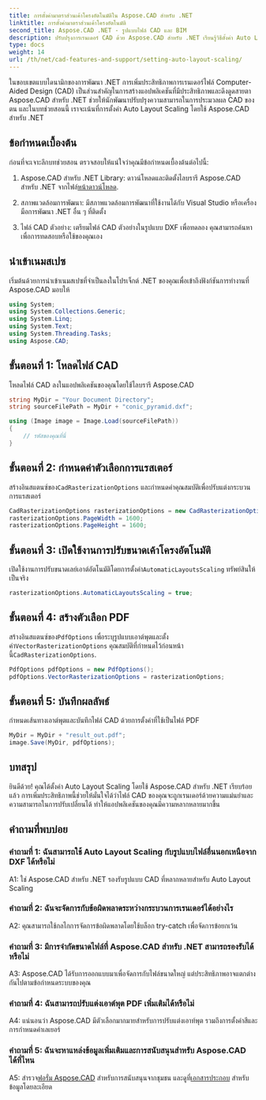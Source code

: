 ```yaml
---
title: การตั้งค่ามาตราส่วนเค้าโครงอัตโนมัติใน Aspose.CAD สำหรับ .NET
linktitle: การตั้งค่ามาตราส่วนเค้าโครงอัตโนมัติ
second_title: Aspose.CAD .NET - รูปแบบไฟล์ CAD และ BIM
description: ปรับปรุงการเรนเดอร์ CAD ด้วย Aspose.CAD สำหรับ .NET เรียนรู้วิธีตั้งค่า Auto Layout Scaling เพื่อการเรนเดอร์ไฟล์ที่แม่นยำและปรับเปลี่ยนได้
type: docs
weight: 14
url: /th/net/cad-features-and-support/setting-auto-layout-scaling/
---
```

ในขอบเขตแบบไดนามิกของการพัฒนา .NET การเพิ่มประสิทธิภาพการเรนเดอร์ไฟล์ Computer-Aided Design (CAD) เป็นส่วนสำคัญในการสร้างแอปพลิเคชันที่มีประสิทธิภาพและดึงดูดสายตา Aspose.CAD สำหรับ .NET ช่วยให้นักพัฒนาปรับปรุงความสามารถในการประมวลผล CAD ของตน และในบทช่วยสอนนี้ เราจะเน้นที่การตั้งค่า Auto Layout Scaling โดยใช้ Aspose.CAD สำหรับ .NET

## ข้อกำหนดเบื้องต้น

ก่อนที่จะเจาะลึกบทช่วยสอน ตรวจสอบให้แน่ใจว่าคุณมีข้อกำหนดเบื้องต้นต่อไปนี้:

1.  Aspose.CAD สำหรับ .NET Library: ดาวน์โหลดและติดตั้งไลบรารี Aspose.CAD สำหรับ .NET จากไฟล์[หน้าดาวน์โหลด](https://releases.aspose.com/cad/net/).

2. สภาพแวดล้อมการพัฒนา: มีสภาพแวดล้อมการพัฒนาที่ใช้งานได้กับ Visual Studio หรือเครื่องมือการพัฒนา .NET อื่น ๆ ที่ติดตั้ง

3. ไฟล์ CAD ตัวอย่าง: เตรียมไฟล์ CAD ตัวอย่างในรูปแบบ DXF เพื่อทดลอง คุณสามารถค้นหาเพื่อการทดสอบหรือใช้ของคุณเอง

## นำเข้าเนมสเปซ

เริ่มต้นด้วยการนำเข้าเนมสเปซที่จำเป็นลงในโปรเจ็กต์ .NET ของคุณเพื่อเข้าถึงฟังก์ชันการทำงานที่ Aspose.CAD มอบให้

```csharp
using System;
using System.Collections.Generic;
using System.Linq;
using System.Text;
using System.Threading.Tasks;
using Aspose.CAD;
```

## ขั้นตอนที่ 1: โหลดไฟล์ CAD

โหลดไฟล์ CAD ลงในแอปพลิเคชันของคุณโดยใช้ไลบรารี Aspose.CAD

```csharp
string MyDir = "Your Document Directory";
string sourceFilePath = MyDir + "conic_pyramid.dxf";

using (Image image = Image.Load(sourceFilePath))
{
    // รหัสของคุณที่นี่
}
```

## ขั้นตอนที่ 2: กำหนดค่าตัวเลือกการแรสเตอร์

 สร้างอินสแตนซ์ของ`CadRasterizationOptions` และกำหนดค่าคุณสมบัติเพื่อปรับแต่งกระบวนการแรสเตอร์

```csharp
CadRasterizationOptions rasterizationOptions = new CadRasterizationOptions();
rasterizationOptions.PageWidth = 1600;
rasterizationOptions.PageHeight = 1600;
```

## ขั้นตอนที่ 3: เปิดใช้งานการปรับขนาดเค้าโครงอัตโนมัติ

 เปิดใช้งานการปรับขนาดเลย์เอาต์อัตโนมัติโดยการตั้งค่า`AutomaticLayoutsScaling` ทรัพย์สินให้เป็นจริง

```csharp
rasterizationOptions.AutomaticLayoutsScaling = true;
```

## ขั้นตอนที่ 4: สร้างตัวเลือก PDF

 สร้างอินสแตนซ์ของ`PdfOptions` เพื่อระบุรูปแบบเอาต์พุตและตั้งค่า`VectorRasterizationOptions` คุณสมบัติที่กำหนดไว้ก่อนหน้านี้`CadRasterizationOptions`.

```csharp
PdfOptions pdfOptions = new PdfOptions();
pdfOptions.VectorRasterizationOptions = rasterizationOptions;
```

## ขั้นตอนที่ 5: บันทึกผลลัพธ์

กำหนดเส้นทางเอาต์พุตและบันทึกไฟล์ CAD ด้วยการตั้งค่าที่ใช้เป็นไฟล์ PDF

```csharp
MyDir = MyDir + "result_out.pdf";
image.Save(MyDir, pdfOptions);
```

## บทสรุป

ยินดีด้วย! คุณได้ตั้งค่า Auto Layout Scaling โดยใช้ Aspose.CAD สำหรับ .NET เรียบร้อยแล้ว การเพิ่มประสิทธิภาพนี้ช่วยให้มั่นใจได้ว่าไฟล์ CAD ของคุณจะถูกเรนเดอร์ด้วยความแม่นยำและความสามารถในการปรับเปลี่ยนได้ ทำให้แอปพลิเคชันของคุณมีความหลากหลายมากขึ้น

## คำถามที่พบบ่อย

### คำถามที่ 1: ฉันสามารถใช้ Auto Layout Scaling กับรูปแบบไฟล์อื่นนอกเหนือจาก DXF ได้หรือไม่

A1: ใช่ Aspose.CAD สำหรับ .NET รองรับรูปแบบ CAD ที่หลากหลายสำหรับ Auto Layout Scaling

### คำถามที่ 2: ฉันจะจัดการกับข้อผิดพลาดระหว่างกระบวนการเรนเดอร์ได้อย่างไร

A2: คุณสามารถใช้กลไกการจัดการข้อผิดพลาดโดยใช้บล็อก try-catch เพื่อจัดการข้อยกเว้น

### คำถามที่ 3: มีการจำกัดขนาดไฟล์ที่ Aspose.CAD สำหรับ .NET สามารถรองรับได้หรือไม่

A3: Aspose.CAD ได้รับการออกแบบมาเพื่อจัดการกับไฟล์ขนาดใหญ่ แต่ประสิทธิภาพอาจแตกต่างกันไปตามข้อกำหนดระบบของคุณ

### คำถามที่ 4: ฉันสามารถปรับแต่งเอาต์พุต PDF เพิ่มเติมได้หรือไม่

A4: แน่นอนว่า Aspose.CAD มีตัวเลือกมากมายสำหรับการปรับแต่งเอาท์พุต รวมถึงการตั้งค่าสีและการกำหนดค่าเลเยอร์

### คำถามที่ 5: ฉันจะหาแหล่งข้อมูลเพิ่มเติมและการสนับสนุนสำหรับ Aspose.CAD ได้ที่ไหน

 A5: สำรวจ[ฟอรั่ม Aspose.CAD](https://forum.aspose.com/c/cad/19) สำหรับการสนับสนุนจากชุมชน และดูที่[เอกสารประกอบ](https://reference.aspose.com/cad/net/) สำหรับข้อมูลโดยละเอียด